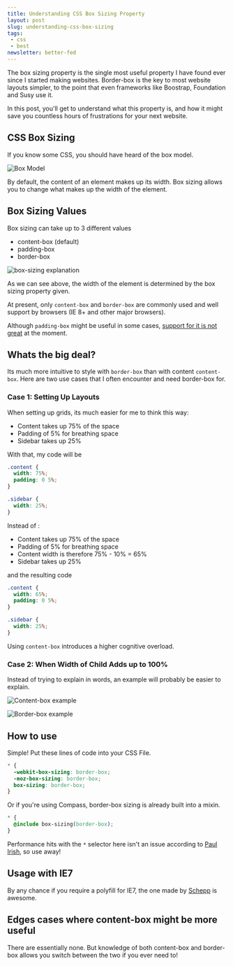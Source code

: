 ```yaml
---
title: Understanding CSS Box Sizing Property
layout: post
slug: understanding-css-box-sizing
tags:
 - css
 - best
newsletter: better-fed
---
```


The box sizing property is the single most useful property I have found ever since I started making websites. Border-box is the key to most website layouts simpler, to the point that even frameworks like Boostrap, Foundation and Susy use it.

In this post, you'll get to understand what this property is, and how it might save you countless hours of frustrations for your next website.

<!--more-->

## CSS Box Sizing
If you know some CSS, you should have heard of the box model.

![][image-1]

By default, the content of an element makes up its width. Box sizing allows you to change what makes up the width of the element.

## Box Sizing Values

Box sizing can take up to 3 different values

- content-box (default)
- padding-box
- border-box

![][image-2]

As we can see above, the width of the element is determined by the box sizing property given.

At present, only `content-box` and `border-box` are commonly used and well support by browsers (IE 8+ and other major browsers).

Although `padding-box` might be useful in some cases, [support for it is not great][1] at the moment.

## Whats the big deal?
Its much more intuitive to style with `border-box` than with content `content-box`. Here are two use cases that I often encounter and need border-box for.

### Case 1: Setting Up Layouts
When setting up grids, its much easier for me to think this way:
- Content takes up 75% of the space
- Padding of 5% for breathing space
- Sidebar takes up 25%

With that, my code will be

```css
.content {
  width: 75%;
  padding: 0 5%;
}

.sidebar {
  width: 25%;
}
```

Instead of :
- Content takes up 75% of the space
- Padding of 5% for breathing space
- Content width is therefore 75% - 10% = 65%
- Sidebar takes up 25%

and the resulting code

```css
.content {
  width: 65%;
  padding: 0 5%;
}

.sidebar {
  width: 25%;
}
```

Using `content-box` introduces a higher cognitive overload.

### Case 2: When Width of Child Adds up to 100%

Instead of trying to explain in words, an example will probably be easier to explain.

![][image-3]

![][image-4]

## How to use

Simple! Put these lines of code into your CSS File.

```css
* {
  -webkit-box-sizing: border-box;
  -moz-box-sizing: border-box;
  box-sizing: border-box;
}
```

Or if you're using Compass, border-box sizing is already built into a mixin.

```css
* {
  @include box-sizing(border-box);
}
```

Performance hits with the `*` selector here isn't an issue according to [Paul Irish][2], so use away!

## Usage with IE7
By any chance if you require a polyfill for IE7, the one made by [Schepp][3] is awesome.

## Edges cases where content-box might be more useful
There are essentially none. But knowledge of both content-box and border-box allows you switch between the two if you ever need to!

[1]:  http://caniuse.com/#search=padding-box "Padding box cross browser support"
[2]:  http://www.paulirish.com/2012/box-sizing-border-box-ftw/
[3]:  https://github.com/Schepp/box-sizing-polyfill "Box sizing polyfill"

[image-1]:  /images/2014/02/box-model.jpg "Box Model"
[image-2]:  /images/2014/02/box-sizing.jpg "box-sizing explanation"
[image-3]:  /images/2014/02/content-box-example.jpg "Content-box example"
[image-4]:  /images/2014/02/border-box-example.jpg "Border-box example"
